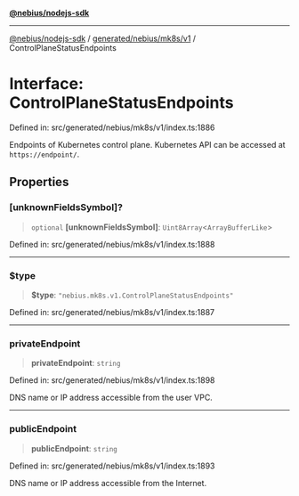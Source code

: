 [**@nebius/nodejs-sdk**](../../../../../README.md)

---

[@nebius/nodejs-sdk](../../../../../README.md) / [generated/nebius/mk8s/v1](../README.md) / ControlPlaneStatusEndpoints

# Interface: ControlPlaneStatusEndpoints

Defined in: src/generated/nebius/mk8s/v1/index.ts:1886

Endpoints of Kubernetes control plane. Kubernetes API can be accessed at `https://endpoint/`.

## Properties

### \[unknownFieldsSymbol\]?

> `optional` **\[unknownFieldsSymbol\]**: `Uint8Array`\<`ArrayBufferLike`\>

Defined in: src/generated/nebius/mk8s/v1/index.ts:1888

---

### $type

> **$type**: `"nebius.mk8s.v1.ControlPlaneStatusEndpoints"`

Defined in: src/generated/nebius/mk8s/v1/index.ts:1887

---

### privateEndpoint

> **privateEndpoint**: `string`

Defined in: src/generated/nebius/mk8s/v1/index.ts:1898

DNS name or IP address accessible from the user VPC.

---

### publicEndpoint

> **publicEndpoint**: `string`

Defined in: src/generated/nebius/mk8s/v1/index.ts:1893

DNS name or IP address accessible from the Internet.
